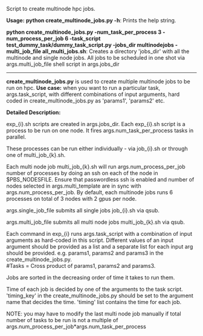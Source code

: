 Script to create multinode hpc jobs.

**Usage:** 
**python create_multinode_jobs.py -h**: Prints the help string.

**python create_multinode_jobs.py -num_task_per_process 3 -num_process_per_job 6 -task_script test_dummy_task/dummy_task_script.py -jobs_dir multinodejobs -multi_job_file all_multi_jobs.sh**: Creates a directory 'jobs_dir' with all the multinode and single node jobs. All jobs to be scheduled in one shot via args.multi_job_file shell script in args.jobs_dir

---------------------

**create_multinode_jobs.py** is used to create multiple multinode jobs to be run on hpc. 
**Use case:** when you want to run a particular task, args.task_script, with different combinations of input arguments, hard coded in create_multinode_jobs.py as 'params1', 'params2' etc.

**Detailed Description:**

exp_{i}.sh scripts are created in args.jobs_dir. Each exp_{i}.sh script is a process to be run on one node. It fires args.num_task_per_process tasks in parallel.

These processes can be run either individually - via job_{i}.sh or through one of multi_job_{k}.sh.

Each multi node job multi_job_{k}.sh will run args.num_process_per_job number of processes by doing an ssh on each of the node in $PBS_NODESFILE. Ensure that passwordless ssh is enabled and number of nodes selected in args.multi_template are in sync with args.num_process_per_job. By default, each multinode jobs runs 6 processes on total of 3 nodes with 2 gpus per node.

args.single_job_file submits all single jobs  job_{i}.sh via qsub.

args.multi_job_file submits all multi node jobs multi_job_{k}.sh via qsub.

Each command in exp_{i} runs args.task_script with a combination of input arguments as hard-coded in this script. 
Different values of an input argument should be provided as a list and a separate list for each input arg should be provided. 
e.g. params1, params2 and params3 in the create_multinode_jobs.py.  
#Tasks = Cross product of params1, params2 and params3.

Jobs are sorted in the decreasing order of time it takes to run them.

Time of each job is decided by one of the arguments to the task script. 
'timing_key' in the create_multinode_jobs.py should be set to the argument name that decides the time. 
'timing' list contains the time for each job.

NOTE: you may have to modify the last multi node job manually if total number of tasks to be run is not a multiple of args.num_process_per_job*args.num_task_per_process



